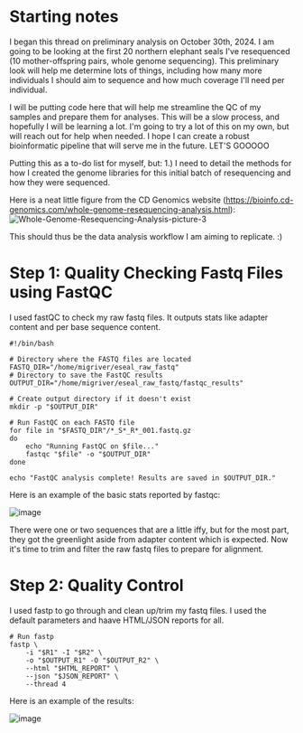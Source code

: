 # Starting notes
I began this thread on preliminary analysis on October 30th, 2024. I am going to be looking at the first 20 northern elephant seals I've resequenced (10 mother-offspring pairs, whole genome sequencing). This preliminary look will help me determine lots of things, including how many more individuals I should aim to sequence and how much coverage I'll need per individual. 

I will be putting code here that will help me streamline the QC of my samples and prepare them for analyses. This will be a slow process, and hopefully I will be learning a lot. I'm going to try a lot of this on my own, but will reach out for help when needed. I hope I can create a robust bioinformatic pipeline that will serve me in the future. LET'S GOOOOO

Putting this as a to-do list for myself, but: 
1.) I need to detail the methods for how I created the genome libraries for this initial batch of resequencing and how they were sequenced. 

Here is a neat little figure from the CD Genomics website (https://bioinfo.cd-genomics.com/whole-genome-resequencing-analysis.html): 
![Whole-Genome-Resequencing-Analysis-picture-3](https://github.com/user-attachments/assets/2474b351-d0c0-4924-8453-c702489a23af)

This should thus be the data analysis workflow I am aiming to replicate. :) 

# Step 1: Quality Checking Fastq Files using FastQC

I used fastQC to check my raw fastq files. It outputs stats like adapter content and per base sequence content. 

    #!/bin/bash

    # Directory where the FASTQ files are located
    FASTQ_DIR="/home/migriver/eseal_raw_fastq"
    # Directory to save the FastQC results
    OUTPUT_DIR="/home/migriver/eseal_raw_fastq/fastqc_results"

    # Create output directory if it doesn't exist
    mkdir -p "$OUTPUT_DIR"

    # Run FastQC on each FASTQ file
    for file in "$FASTQ_DIR"/*_S*_R*_001.fastq.gz
    do
        echo "Running FastQC on $file..."
        fastqc "$file" -o "$OUTPUT_DIR"
    done

    echo "FastQC analysis complete! Results are saved in $OUTPUT_DIR."

Here is an example of the basic stats reported by fastqc: 

![image](https://github.com/user-attachments/assets/39e34ac0-de8e-4d0e-ae71-29c3513c3413)

There were one or two sequences that are a little iffy, but for the most part, they got the greenlight aside from adapter content which is expected. Now it's time to trim and filter the raw fastq files to prepare for alignment. 

# Step 2: Quality Control

I used fastp to go through and clean up/trim my fastq files. I used the default parameters and haave HTML/JSON reports for all. 

    # Run fastp
    fastp \
        -i "$R1" -I "$R2" \
        -o "$OUTPUT_R1" -O "$OUTPUT_R2" \
        --html "$HTML_REPORT" \
        --json "$JSON_REPORT" \
        --thread 4
        
Here is an example of the results: 

![image](https://github.com/user-attachments/assets/60af2702-274c-4386-89f4-c2d5f3a24ec8)



